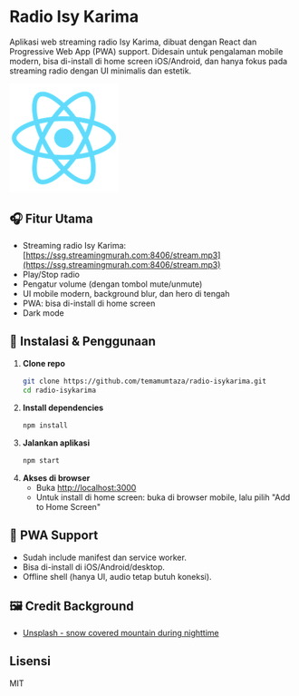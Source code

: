 # Radio Isy Karima

Aplikasi web streaming radio Isy Karima, dibuat dengan React dan Progressive Web App (PWA) support. Didesain untuk pengalaman mobile modern, bisa di-install di home screen iOS/Android, dan hanya fokus pada streaming radio dengan UI minimalis dan estetik.

![Preview](public/logo192.png)

## 🎧 Fitur Utama
- Streaming radio Isy Karima: [https://ssg.streamingmurah.com:8406/stream.mp3](https://ssg.streamingmurah.com:8406/stream.mp3)
- Play/Stop radio
- Pengatur volume (dengan tombol mute/unmute)
- UI mobile modern, background blur, dan hero di tengah
- PWA: bisa di-install di home screen
- Dark mode

## 🚀 Instalasi & Penggunaan

1. **Clone repo**
   ```bash
   git clone https://github.com/temamumtaza/radio-isykarima.git
   cd radio-isykarima
   ```
2. **Install dependencies**
   ```bash
   npm install
   ```
3. **Jalankan aplikasi**
   ```bash
   npm start
   ```
4. **Akses di browser**
   - Buka [http://localhost:3000](http://localhost:3000)
   - Untuk install di home screen: buka di browser mobile, lalu pilih "Add to Home Screen"

## 📱 PWA Support
- Sudah include manifest dan service worker.
- Bisa di-install di iOS/Android/desktop.
- Offline shell (hanya UI, audio tetap butuh koneksi).

## 🖼️ Credit Background
- [Unsplash - snow covered mountain during nighttime](https://unsplash.com/photos/snow-covered-mountain-during-nighttime-ddLiNMqWAOM)

## Lisensi
MIT 
